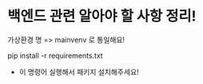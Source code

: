 # 백엔드 관련 알아야 할 사항 정리!

가상환경 명 => mainvenv 로 통일해요!

pip install -r requirements.txt
* 이 명령어 실행해서 패키지 설치해주세요!
